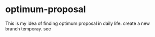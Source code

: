 # optimum-proposal
This is my idea of finding optimum proposal in daily life.
create a new branch temporay.
see
